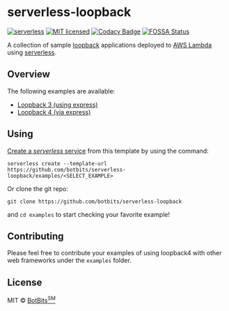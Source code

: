 # serverless-loopback
[![serverless](http://public.serverless.com/badges/v3.svg)](http://www.serverless.com)
[![MIT licensed](https://img.shields.io/badge/license-MIT-blue.svg)](https://raw.githubusercontent.com/botbits/serverless-loopback/master/LICENSE)
[![Codacy Badge](https://api.codacy.com/project/badge/Grade/3988cecd1c154bb99c310fb77bbc1ae9)](https://www.codacy.com/app/marcelobern/serverless-loopback?utm_source=github.com&amp;utm_medium=referral&amp;utm_content=botbits/serverless-loopback&amp;utm_campaign=Badge_Grade)
[![FOSSA Status](https://app.fossa.io/api/projects/git%2Bgithub.com%2Fbotbits%2Fserverless-loopback.svg?type=shield)](https://app.fossa.io/projects/git%2Bgithub.com%2Fbotbits%2Fserverless-loopback?ref=badge_shield)

A collection of sample [loopback](https://loopback.io/) applications deployed to [AWS Lambda](https://aws.amazon.com/lambda/) using [serverless](https://serverless.com/).

## Overview

The following examples are available:

-   [Loopback 3 (using express)](examples/lb3-express/README.md)
-   [Loopback 4 (via express)](examples/lb4-express/README.md)

## Using

[Create a *serverless* service](https://serverless.com/framework/docs/providers/aws/cli-reference/create) from this template by using the command:

`serverless create --template-url https://github.com/botbits/serverless-loopback/examples/<SELECT_EXAMPLE>`

Or clone the git repo:

`git clone https://github.com/botbits/serverless-loopback`

and `cd examples` to start checking your favorite example!

## Contributing

Please feel free to contribute your examples of using loopback4 with other web frameworks under the `examples` folder.

## License

MIT © [BotBits<sup>SM</sup>](https://github.com/botbits)

